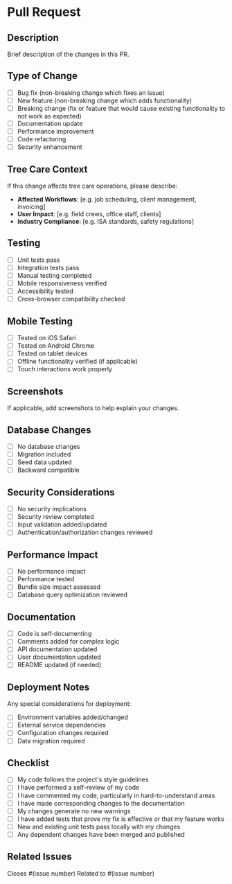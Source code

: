 
# Pull Request

## Description
Brief description of the changes in this PR.

## Type of Change
- [ ] Bug fix (non-breaking change which fixes an issue)
- [ ] New feature (non-breaking change which adds functionality)
- [ ] Breaking change (fix or feature that would cause existing functionality to not work as expected)
- [ ] Documentation update
- [ ] Performance improvement
- [ ] Code refactoring
- [ ] Security enhancement

## Tree Care Context
If this change affects tree care operations, please describe:
- **Affected Workflows**: [e.g. job scheduling, client management, invoicing]
- **User Impact**: [e.g. field crews, office staff, clients]
- **Industry Compliance**: [e.g. ISA standards, safety regulations]

## Testing
- [ ] Unit tests pass
- [ ] Integration tests pass
- [ ] Manual testing completed
- [ ] Mobile responsiveness verified
- [ ] Accessibility tested
- [ ] Cross-browser compatibility checked

## Mobile Testing
- [ ] Tested on iOS Safari
- [ ] Tested on Android Chrome
- [ ] Tested on tablet devices
- [ ] Offline functionality verified (if applicable)
- [ ] Touch interactions work properly

## Screenshots
If applicable, add screenshots to help explain your changes.

## Database Changes
- [ ] No database changes
- [ ] Migration included
- [ ] Seed data updated
- [ ] Backward compatible

## Security Considerations
- [ ] No security implications
- [ ] Security review completed
- [ ] Input validation added/updated
- [ ] Authentication/authorization changes reviewed

## Performance Impact
- [ ] No performance impact
- [ ] Performance tested
- [ ] Bundle size impact assessed
- [ ] Database query optimization reviewed

## Documentation
- [ ] Code is self-documenting
- [ ] Comments added for complex logic
- [ ] API documentation updated
- [ ] User documentation updated
- [ ] README updated (if needed)

## Deployment Notes
Any special considerations for deployment:
- [ ] Environment variables added/changed
- [ ] External service dependencies
- [ ] Configuration changes required
- [ ] Data migration required

## Checklist
- [ ] My code follows the project's style guidelines
- [ ] I have performed a self-review of my code
- [ ] I have commented my code, particularly in hard-to-understand areas
- [ ] I have made corresponding changes to the documentation
- [ ] My changes generate no new warnings
- [ ] I have added tests that prove my fix is effective or that my feature works
- [ ] New and existing unit tests pass locally with my changes
- [ ] Any dependent changes have been merged and published

## Related Issues
Closes #(issue number)
Related to #(issue number)
